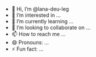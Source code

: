 - 👋 Hi, I’m @lana-deu-leg
- 👀 I’m interested in ...
- 🌱 I’m currently learning ...
- 💞️ I’m looking to collaborate on ...
- 📫 How to reach me ...
- 😄 Pronouns: ...
- ⚡ Fun fact: ...

<!---
lana-deu-leg/lana-deu-leg is a ✨ special ✨ repository because its `README.md` (this file) appears on your GitHub profile.
You can click the Preview link to take a look at your changes.
--->
